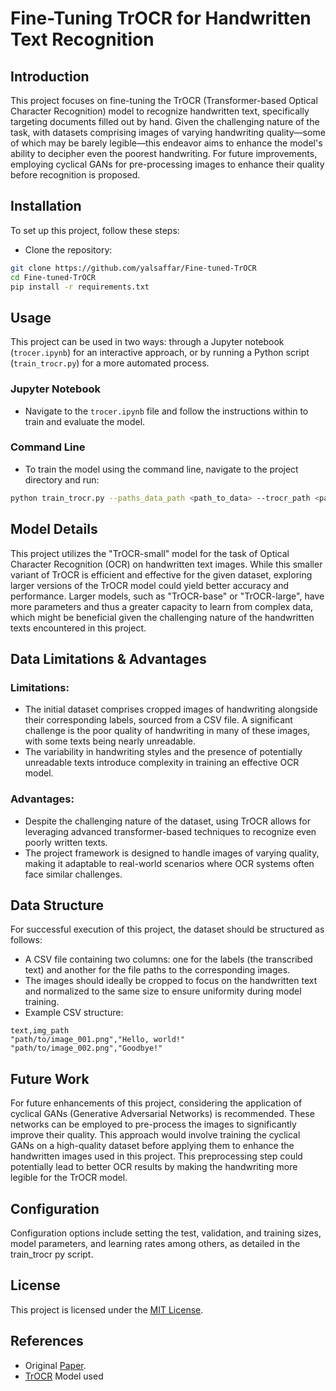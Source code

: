 # Fine-Tuning TrOCR for Handwritten Text Recognition

## Introduction
This project focuses on fine-tuning the TrOCR (Transformer-based Optical Character Recognition) model to recognize handwritten text, specifically targeting documents filled out by hand. Given the challenging nature of the task, with datasets comprising images of varying handwriting quality—some of which may be barely legible—this endeavor aims to enhance the model's ability to decipher even the poorest handwriting. For future improvements, employing cyclical GANs for pre-processing images to enhance their quality before recognition is proposed.


## Installation
To set up this project, follow these steps:

- Clone the repository:
```bash
git clone https://github.com/yalsaffar/Fine-tuned-TrOCR
cd Fine-tuned-TrOCR
pip install -r requirements.txt
```
## Usage
This project can be used in two ways: through a Jupyter notebook (`trocer.ipynb`) for an interactive approach, or by running a Python script (`train_trocr.py`) for a more automated process.

### Jupyter Notebook
- Navigate to the `trocer.ipynb` file and follow the instructions within to train and evaluate the model.

### Command Line
- To train the model using the command line, navigate to the project directory and run:
```bash
python train_trocr.py --paths_data_path <path_to_data> --trocr_path <path_to_model> --path_to_save <path_to_save_model> [additional arguments]
```
## Model Details
This project utilizes the "TrOCR-small" model for the task of Optical Character Recognition (OCR) on handwritten text images. While this smaller variant of TrOCR is efficient and effective for the given dataset, exploring larger versions of the TrOCR model could yield better accuracy and performance. Larger models, such as "TrOCR-base" or "TrOCR-large", have more parameters and thus a greater capacity to learn from complex data, which might be beneficial given the challenging nature of the handwritten texts encountered in this project.
## Data Limitations & Advantages
### Limitations:
- The initial dataset comprises cropped images of handwriting alongside their corresponding labels, sourced from a CSV file. A significant challenge is the poor quality of handwriting in many of these images, with some texts being nearly unreadable.
- The variability in handwriting styles and the presence of potentially unreadable texts introduce complexity in training an effective OCR model.

### Advantages:
- Despite the challenging nature of the dataset, using TrOCR allows for leveraging advanced transformer-based techniques to recognize even poorly written texts.
- The project framework is designed to handle images of varying quality, making it adaptable to real-world scenarios where OCR systems often face similar challenges.
## Data Structure
For successful execution of this project, the dataset should be structured as follows:
- A CSV file containing two columns: one for the labels (the transcribed text) and another for the file paths to the corresponding images.
- The images should ideally be cropped to focus on the handwritten text and normalized to the same size to ensure uniformity during model training.
- Example CSV structure:
```
text,img_path
"path/to/image_001.png","Hello, world!"
"path/to/image_002.png","Goodbye!"
```

## Future Work
For future enhancements of this project, considering the application of cyclical GANs (Generative Adversarial Networks) is recommended. These networks can be employed to pre-process the images to significantly improve their quality. This approach would involve training the cyclical GANs on a high-quality dataset before applying them to enhance the handwritten images used in this project. This preprocessing step could potentially lead to better OCR results by making the handwriting more legible for the TrOCR model.


## Configuration
Configuration options include setting the test, validation, and training sizes, model parameters, and learning rates among others, as detailed in the train_trocr py script.

## License

This project is licensed under the [MIT License](https://opensource.org/licenses/MIT).

## References

- Original [Paper](https://arxiv.org/abs/2109.10282).
- [TrOCR](https://huggingface.co/microsoft/trocr-base-handwritten) Model used
